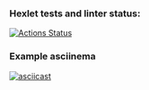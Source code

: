 ### Hexlet tests and linter status:
[![Actions Status](https://github.com/ddanillu/python-project-50/actions/workflows/hexlet-check.yml/badge.svg)](https://github.com/ddanillu/python-project-50/actions)

### Example asciinema
[![asciicast](https://asciinema.org/a/f1gk6fiae5JGVojGAPvTHXtQs.svg)](https://asciinema.org/a/f1gk6fiae5JGVojGAPvTHXtQs)
